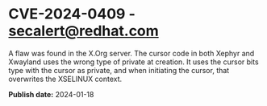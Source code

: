 # CVE-2024-0409 - secalert@redhat.com

A flaw was found in the X.Org server. The cursor code in both Xephyr and Xwayland uses the wrong type of private at creation. It uses the cursor bits type with the cursor as private, and when initiating the cursor, that overwrites the XSELINUX context.

**Publish date:** 2024-01-18
